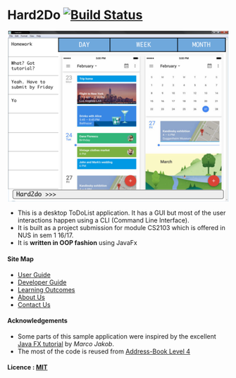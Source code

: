 
# Hard2Do [![Build Status](https://travis-ci.org/CS2103AUG2016-T16-C1/main.svg?branch=master)](https://travis-ci.org/CS2103AUG2016-T16-C1/main)

<img src="docs/images/Ui.png" width="600"><br>

* This is a desktop ToDoList application. It has a GUI but most of the user interactions happen using 
  a CLI (Command Line Interface).
* It is built as a project submission for module CS2103 which is offered in NUS in sem 1 16/17. 
* It is **written in OOP fashion** using JavaFx
  
#### Site Map
* [User Guide](docs/UserGuide.md) 
* [Developer Guide](docs/DeveloperGuide.md) 
* [Learning Outcomes](docs/LearningOutcomes.md) 
* [About Us](docs/AboutUs.md)
* [Contact Us](docs/ContactUs.md)


#### Acknowledgements

* Some parts of this sample application were inspired by the excellent 
  [Java FX tutorial](http://code.makery.ch/library/javafx-8-tutorial/) by *Marco Jakob*. 
* The most of the code is reused from 
  [Address-Book Level 4](https://github.com/se-edu/addressbook-level4)


#### Licence : [MIT](LICENSE)

